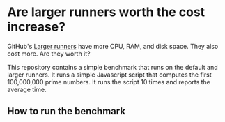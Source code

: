 # Are larger runners worth the cost increase?

GitHub's [Larger runners](https://docs.github.com/en/actions/using-github-hosted-runners/about-larger-runners) have more CPU, RAM, and disk space. They also cost more. Are they worth it?

This repository contains a simple benchmark that runs on the default and larger runners. It runs a simple Javascript script that computes the first 100,000,000 prime numbers. It runs the script 10 times and reports the average time.

## How to run the benchmark
